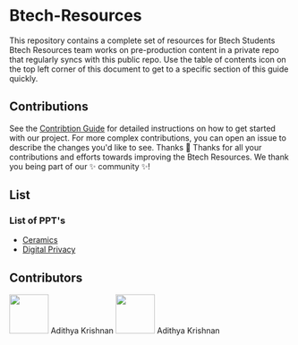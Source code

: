 # Btech-Resources

This repository contains a complete set of resources for Btech Students
Btech Resources team works on pre-production content in a private repo that regularly syncs with this public repo.
Use the table of contents icon on the top left corner of this document to get to a specific section of this guide quickly.

## Contributions

See the [Contribtion Guide](https://github.com/CIRUS-LAB/Btech-Resources/blob/main/CONTRIBUTING.md) for detailed instructions on how to get started with our project. 
For more complex contributions, you can open an issue to describe the changes you'd like to see.
Thanks 💜
Thanks for all your contributions and efforts towards improving the Btech Resources. We thank you being part of our ✨ community ✨!
## List

### List of PPT's

- [Ceramics](https://github.com/CIRUS-LAB/Btech-Resources/blob/main/ppt/Ceramics/Ceramics.md#section)
- [Digital Privacy](https://github.com/CIRUS-LAB/Btech-Resources/blob/main/ppt/Digital%20Privacy/Digital%20Privacy.md)


## Contributors


<img src="https://avatars.githubusercontent.com/u/79042374?v=4" width="70" height="70" />
Adithya Krishnan 
<img src="https://avatars.githubusercontent.com/u/79042374?v=4" width="70" height="70" />
Adithya Krishnan 
